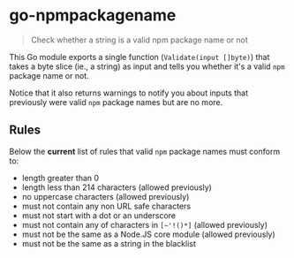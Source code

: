 # go-npmpackagename

> Check whether a string is a valid npm package name or not

This Go module exports a single function (`Validate(input []byte)`) that takes a byte slice (ie., a string) as input and tells you whether it's a valid `npm` package name or not.

Notice that it also returns warnings to notify you about inputs that previously were valid `npm` package names but are no more.

## Rules

Below the **current** list of rules that valid `npm` package names must conform to:

- length greater than 0
- length less than 214 characters (allowed previously)
- no uppercase characters (allowed previously)
- must not contain any non URL safe characters
- must not start with a dot or an underscore
- must not contain any of characters in `[~'!()*]` (allowed previously)
- must not be the same as a Node.JS core module (allowed previously)
- must not be the same as a string in the blacklist
